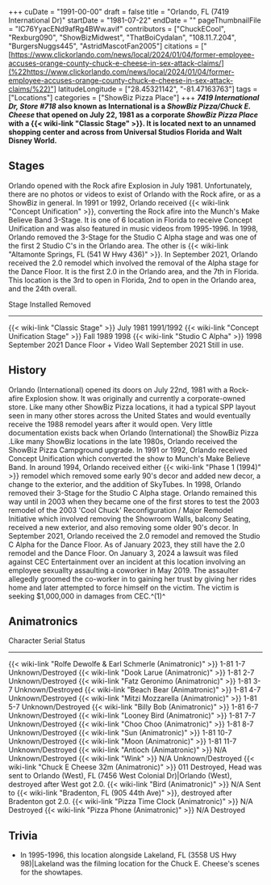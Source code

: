 +++
cuDate = "1991-00-00"
draft = false
title = "Orlando, FL (7419 International Dr)"
startDate = "1981-07-22"
endDate = ""
pageThumbnailFile = "IC76YyacENd9afRg4BWw.avif"
contributors = ["ChuckECool", "Rexburg090", "ShowBizMidwest", "ThatBoiCydalan", "108.11.7.204", "BurgersNuggs445", "AstridMascotFan2005"]
citations = ["[https://www.clickorlando.com/news/local/2024/01/04/former-employee-accuses-orange-county-chuck-e-cheese-in-sex-attack-claims/](%22https://www.clickorlando.com/news/local/2024/01/04/former-employee-accuses-orange-county-chuck-e-cheese-in-sex-attack-claims/%22)"]
latitudeLongitude = ["28.45321142", "-81.47163763"]
tags = ["Locations"]
categories = ["ShowBiz Pizza Place"]
+++
***7419 International Dr, Store #718* also known as International is a *ShowBiz Pizza/Chuck E. Cheese* that opened on July 22, 1981 as a corporate *ShowBiz Pizza Place* with a {{< wiki-link "Classic Stage" >}}. It is located next to an unnamed shopping center and across from Universal Studios Florida and Walt Disney World.**

## Stages

Orlando opened with the Rock afire Explosion in July 1981. Unfortunately, there are no photos or videos to exist of Orlando with the Rock afire, or as a ShowBiz in general.
In 1991 or 1992, Orlando received {{< wiki-link "Concept Unification" >}}, converting the Rock afire into the Munch's Make Believe Band 3-Stage. It is one of 6 location in Florida to receive Concept Unification and was also featured in music videos from 1995-1996.
In 1998, Orlando removed the 3-Stage for the Studio C Alpha stage and was one of the first 2 Studio C's in the Orlando area. The other is {{< wiki-link "Altamonte Springs, FL (541 W Hwy 436)" >}}.
In September 2021, Orlando received the 2.0 remodel which involved the removal of the Alpha stage for the Dance Floor. It is the first 2.0 in the Orlando area, and the 7th in Florida.
This location is the 3rd to open in Florida, 2nd to open in the Orlando area, and the 24th overall.

  Stage                                               Installed        Removed
  --------------------------------------------------- ---------------- ----------------
  {{< wiki-link "Classic Stage" >}}               July 1981        1991/1992
  {{< wiki-link "Concept Unification Stage" >}}   Fall 1989        1998
  {{< wiki-link "Studio C Alpha" >}}              1998             September 2021
  Dance Floor + Video Wall                            September 2021   Still in use.

## History

Orlando (International) opened its doors on July 22nd, 1981 with a Rock-afire Explosion show. It was originally and currently a corporate-owned store. Like many other ShowBiz Pizza locations, it had a typical SPP layout seen in many other stores across the United States and would eventually receive the 1988 remodel years after it would open. Very little documentation exists back when Orlando (International) the ShowBiz Pizza .Like many ShowBiz locations in the late 1980s, Orlando received the ShowBiz Pizza Campground upgrade.
In 1991 or 1992, Orlando received Concept Unification which converted the show to Munch's Make Believe Band. In around 1994, Orlando received either {{< wiki-link "Phase 1 (1994)" >}} remodel which removed some early 90's decor and added new decor, a change to the exterior, and the addition of SkyTubes. In 1998, Orlando removed their 3-Stage for the Studio C Alpha stage. Orlando remained this way until in 2003 when they became one of the first stores to test the 2003 remodel of the 2003 'Cool Chuck' Reconfiguration / Major Remodel Initiative which involved removing the Showroom Walls, balcony Seating, received a new exterior, and also removing some older 90's decor. In September 2021, Orlando received the 2.0 remodel and removed the Studio C Alpha for the Dance Floor. As of January 2023, they still have the 2.0 remodel and the Dance Floor.
On January 3, 2024 a lawsuit was filed against CEC Entertainment over an incident at this location involving an employee sexuallty assaulting a coworker in May 2019. The assaulter allegedly groomed the co-worker in to gaining her trust by giving her rides home and later attempted to force himself on the victim. The victim is seeking $1,000,000 in damages from CEC.^(1)^

## Animatronics

  Character                                                             Serial      Status
  --------------------------------------------------------------------- ----------- -----------------------------------------------------------------------------------------------------------------------
  {{< wiki-link "Rolfe Dewolfe & Earl Schmerle (Animatronic)" >}}   1-81 1-7    Unknown/Destroyed
  {{< wiki-link "Dook Larue (Animatronic)" >}}                      1-81 2-7    Unknown/Destroyed
  {{< wiki-link "Fatz Geronimo (Animatronic)" >}}                   1-81 3-7    Unknown/Destroyed
  {{< wiki-link "Beach Bear (Animatronic)" >}}                      1-81 4-7    Unknown/Destroyed
  {{< wiki-link "Mitzi Mozzarella (Animatronic)" >}}                1-81 5-7    Unknown/Destroyed
  {{< wiki-link "Billy Bob (Animatronic)" >}}                       1-81 6-7    Unknown/Destroyed
  {{< wiki-link "Looney Bird (Animatronic)" >}}                     1-81 7-7    Unknown/Destroyed
  {{< wiki-link "Choo Choo (Animatronic)" >}}                       1-81 8-7    Unknown/Destroyed
  {{< wiki-link "Sun (Animatronic)" >}}                             1-81 10-7   Unknown/Destroyed
  {{< wiki-link "Moon (Animatronic)" >}}                            1-81 11-7   Unknown/Destroyed
  {{< wiki-link "Antioch (Animatronic)" >}}                         N/A         Unknown/Destroyed
  {{< wiki-link "Wink" >}}                                          N/A         Unknown/Destroyed
  {{< wiki-link "Chuck E Cheese 32m (Animatronic)" >}}              011         Destroyed, Head was sent to Orlando (West), FL (7456 West Colonial Dr)|Orlando (West), destroyed after West got 2.0.
  {{< wiki-link "Bird (Animatronic)" >}}                            N/A         Sent to {{< wiki-link "Bradenton, FL (905 44th Ave)" >}}, destroyed after Bradenton got 2.0.
  {{< wiki-link "Pizza Time Clock (Animatronic)" >}}                N/A         Destroyed
  {{< wiki-link "Pizza Phone (Animatronic)" >}}                     N/A         Destroyed

## Trivia

- In 1995-1996, this location alongside Lakeland, FL (3558 US Hwy 98)|Lakeland was the filming location for the Chuck E. Cheese's scenes for the showtapes.
